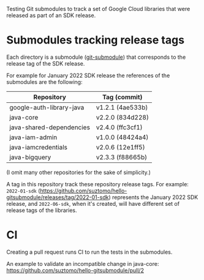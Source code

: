 Testing Git submodules to track a set of Google Cloud libraries
that were released as part of an SDK release.

# Submodules tracking release tags 

Each directory is a submodule ([git-submodule](https://git-scm.com/docs/git-submodule))
that corresponds to the release tag of the SDK release.

For example for January 2022 SDK release the references of the submodules are
the following:

| Repository  | Tag (commit) |
| ------------- | ------------- |
| google-auth-library-java  | v1.2.1 (4ae533b) |
| java-core  | v2.2.0 (834d228) |
| java-shared-dependencies  | v2.4.0 (ffc3cf1) |
| java-iam-admin  | v1.0.0 (48424a4) |
| java-iamcredentials  | v2.0.6 (12e1ff5) |
| java-bigquery  | v2.3.3 (f88665b) |

(I omit many other repositories for the sake of simplicity.)

A tag in this repository track these repository release tags. For example:
`2022-01-sdk` (https://github.com/suztomo/hello-gitsubmodule/releases/tag/2022-01-sdk)
represents the January 2022 SDK release, and `2022-06-sdk`, when it's created,
will have different set of release tags of the libraries.

# CI

Creating a pull request runs CI to run the tests in the submodules.

An example to validate an incompatible change in java-core:
https://github.com/suztomo/hello-gitsubmodule/pull/2